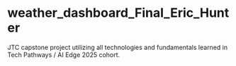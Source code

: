 # weather_dashboard_Final_Eric_Hunter
JTC capstone project utilizing all technologies and fundamentals learned in Tech Pathways / AI Edge 2025 cohort.
